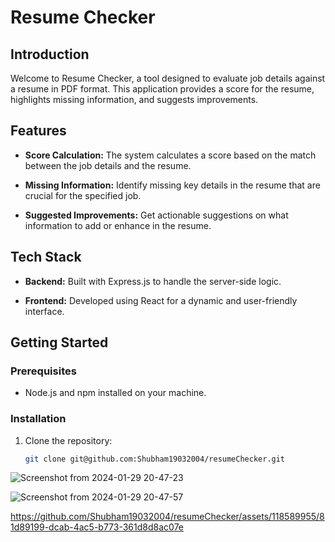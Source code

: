 # Resume Checker

## Introduction

Welcome to Resume Checker, a tool designed to evaluate job details against a resume in PDF format. This application provides a score for the resume, highlights missing information, and suggests improvements.

## Features

- **Score Calculation:** The system calculates a score based on the match between the job details and the resume.
  
- **Missing Information:** Identify missing key details in the resume that are crucial for the specified job.

- **Suggested Improvements:** Get actionable suggestions on what information to add or enhance in the resume.

## Tech Stack

- **Backend:** Built with Express.js to handle the server-side logic.

- **Frontend:** Developed using React for a dynamic and user-friendly interface.

## Getting Started

### Prerequisites

- Node.js and npm installed on your machine.

### Installation

1. Clone the repository:
   ```bash
   git clone git@github.com:Shubham19032004/resumeChecker.git

![Screenshot from 2024-01-29 20-47-23](https://github.com/Shubham19032004/resumeChecker/assets/118589955/e7fc81e4-f757-4b1c-b716-70225e1aa57c)

![Screenshot from 2024-01-29 20-47-57](https://github.com/Shubham19032004/resumeChecker/assets/118589955/344e00e4-290b-4d55-994a-b8bc9760b9c2)




https://github.com/Shubham19032004/resumeChecker/assets/118589955/81d89199-dcab-4ac5-b773-361d8d8ac07e

